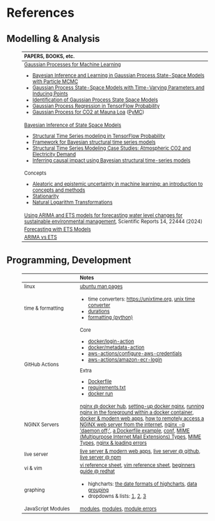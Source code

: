 # References

## Modelling & Analysis

<table style="width: 85%; margin-left: 35px; vertical-align: top; font-size: .7rem;">
  <colgroup>
      <col span="1" style="width: 43.5%;">
  </colgroup>
  <thead><tr style="text-align: left"><th>PAPERS, BOOKS, etc.</th></tr></thead>
  <tr><td><a href="https://direct.mit.edu/books/oa-monograph-pdf/2514321/book_9780262256834.pdf">Gaussian Processes for Machine Learning</a><ul>
    <li><a href="https://arxiv.org/pdf/1306.2861" target="_blank">Bayesian Inference and Learning in Gaussian Process State-Space Models with Particle MCMC</a></li>
    <li><a href="https://pmc.ncbi.nlm.nih.gov/articles/PMC7890411" target="_blank">Gaussian Process State-Space Models with Time-Varying Parameters and Inducing Points</a></li>
    <li><a href="https://arxiv.org/pdf/1705.10888" target="_blank">Identification of Gaussian Process State Space Models</a></li>
    <li><a href="https://www.tensorflow.org/probability/examples/Gaussian_Process_Regression_In_TFP" target="_blank">Gaussian Process Regression in TensorFlow Probability</a></li>
    <li><a href="https://www.pymc.io/projects/examples/en/latest/gaussian_processes/GP-MaunaLoa.html" target="_blank">Gaussian Process for CO2 at Mauna Loa</a> (<a href="https://www.pymc.io/welcome.html" target="blank">PyMC</a>)</li>
    </ul></td></tr>
  <tr><td><a href="https://link.springer.com/book/10.1007/978-3-030-76124-0" target="_blank">Bayesian Inference of State Space Models</a>
    <ul>
      <li><a href="https://blog.tensorflow.org/2019/03/structural-time-series-modeling-in.html" target="_blank">Structural Time Series modeling in TensorFlow Probability</a></li>
	    <li><a href="https://www.tensorflow.org/probability/api_docs/python/tfp/sts" target="_blank">Framework for Bayesian structural time series models</a></li>
	    <li><a href="https://www.tensorflow.org/probability/examples/Structural_Time_Series_Modeling_Case_Studies_Atmospheric_CO2_and_Electricity_Demand" target="_blank">Structural Time Series Modeling Case Studies: Atmospheric CO2 and Electricity Demand</a></li>
      <li><a href="https://projecteuclid.org/journals/annals-of-applied-statistics/volume-9/issue-1/Inferring-causal-impact-using-Bayesian-structural-time-series-models/10.1214/14-AOAS788.full" target="_blank">Inferring causal impact using Bayesian structural time-series models</a></li>
    </ul></td></tr>  
  <tr><td>Concepts<ul>
    <li><a href="https://link.springer.com/article/10.1007/s10994-021-05946-3" target="_blank">Aleatoric and epistemic uncertainty in machine learning: an introduction to concepts and methods</a></li>
    <li><a href="https://otexts.com/fpp2/stationarity.html" target="_blank">Stationarity</a></li>
    <li><a href="https://www.bridgetext.com/log-transforming-time-series-data-in-r" target="_blank">Natural Logarithm Transformations</a></li>
    </ul></td></tr>
  <tr><td><a href="https://www.nature.com/articles/s41598-024-73405-9" target="_blank">Using ARIMA and ETS models for forecasting water level changes for sustainable environmental management</a>, Scientific Reports 14, 22444 (2024)</td></tr>
  <tr><td><a href="https://otexts.com/fpp3/ets-forecasting.html">Forecasting with ETS Models</a></td></tr>
  <tr><td><a href="https://otexts.com/fpp3/arima-ets.html">ARIMA vs ETS</a></td></tr>
</table>


## Programming, Development

<table style="width: 85%; margin-left: 35px; vertical-align: top; font-size: .7rem;">
  <colgroup>
      <col span="1" style="width: 18.5%;">
      <col span="1" style="width: 43.5%;">
  </colgroup>
  <thead><tr style="text-align: left"><th>&nbsp;</th><th>Notes</th></tr></thead>
  <tr><td>linux</td><td><a href="https://manpages.ubuntu.com/manpages/trusty/man1/" target="_blank">ubuntu man pages</a></td></tr>
  <tr><td>time & formatting</td>
      <td><ul>
          <li>time converters: <a href="https://unixtime.org" target="_blank">https://unixtime.org</a>, <a href="https://time.is/Unix_time_converter" target="_blank">unix time converter</a></li>
          <li><a href="https://en.wikipedia.org/wiki/ISO_8601#Durations" target="_blank">durations</a></li>
          <li><a href="https://docs.python.org/3/library/datetime.html#strftime-and-strptime-format-codes" target="_blank">formatting (python)</a></li>
      </ul></td></tr>
  <tr>
    <td>GitHub Actions</td>
    <td>Core<ul>
      <li><a href="https://github.com/docker/login-action/releases" target="_blank">docker/login-action</a></li>
      <li><a href="https://github.com/docker/metadata-action/releases" target="_blank">docker/metadata-action</a></li>
      <li><a href="https://github.com/aws-actions/configure-aws-credentials/releases" target="_blank">aws-actions/configure-aws-credentials</a></li>
      <li><a href="https://github.com/aws-actions/amazon-ecr-login/releases" target="_blank">aws-actions/amazon-ecr-login</a></li></ul>
      Extra<ul>
        <li><a href="https://docs.docker.com/reference/dockerfile/" target="_blank">Dockerfile</a></li>
        <li><a href="https://pip.pypa.io/en/stable/reference/requirements-file-format/" target="_blank">requirements.txt</a></li>
        <li><a href="https://docs.docker.com/reference/cli/docker/container/run/" target="_blank">docker run</a></li></ul>
    </td>
  </tr>
  <tr><td>NGINX Servers</td>
      <td><a href="https://hub.docker.com/_/nginx" target="_blank">nginx @ docker hub</a>, <a href="https://toxigon.com/setting-up-nginx-with-docker" target="_blank">setting-up docker nginx</a>, <a href="https://www.uptimia.com/questions/how-to-run-nginx-in-the-foreground-within-a-docker-container#implementing-the-solution-in-docker" target="_blank">running nginx in the foreground within a docker container</a>, <a href="https://itnext.io/dockerizing-modern-web-apps-cd9667eebf44" target="_blank">docker & modern web apps</a>, <a href="https://www.socketxp.com/iot/remote-access-nginx-web-server-from-internet/" target="_blank">how to remotely access a NGINX web server from the internet</a>, <a href="https://www.thecoderscamp.com/nginx-g-daemon-off/" target="_blank">nginx -g 'daemon off;'</a>, <a href="https://github.com/devasthali-os/nginx-base/blob/master/Dockerfile" target="_blank">a Dockerfile example</a>, <a href="https://nginx.org/en/docs/beginners_guide.html#conf_structure" target="_blank">conf</a>, <a href="https://server.hk/blog/14461/" target="_blank">MIME (Multipurpose Internet Mail Extensions) Types</a>, <a href="https://www.slingacademy.com/article/nginx-mime-types-the-complete-guide/" target="_blank">MIME Types</a>, <a href="https://www.slingacademy.com/article/nginx-error-cannot-load-css-js-files/">nginx & loading errors</a></td>
  </tr>
  <tr><td>live server</td><td><a href="https://itnext.io/dockerizing-modern-web-apps-cd9667eebf44">live server & modern web apps</a>, <a href="https://github.com/tapio/live-server" target="_blank">live server @ github</a>, <a href="https://www.npmjs.com/package/live-server">live server @ npm</a></td>
  </tr>
  <tr><td>vi & vim</td><td><a href="https://linuxsimply.com/cheat-sheets/vi/">vi reference sheet</a>, <a href="https://vim.rtorr.com">vim reference sheet</a>, <a href="https://www.redhat.com/en/blog/beginners-guide-vim">beginners guide @ redhat</a></td></tr>
  <tr><td>graphing</td>
      <td><ul>
        <li>highcharts: <a href="https://api.highcharts.com/class-reference/Highcharts.Time#dateFormat">the date formats of highcharts</a>, <a href="https://www.highcharts.com/docs/stock/data-grouping">data grouping</a></li>
        <li>dropdowns & lists: <a href="https://wpdean.com/css-dropdown-menus/">1</a>, <a href="https://jsfiddle.net/cL2x7/">2</a>, <a href="https://www.geeksforgeeks.org/how-to-creating-html-list-from-javascript-array/">3</a></li>
      </ul></td></tr>
  <tr><td>JavaScript Modules</td><td><a href="https://developer.mozilla.org/en-US/docs/Web/JavaScript/Guide/Modules" target="_blank">modules</a>, <a href="https://javascript.info/modules" target="_blank">modules</a>, <a href="https://developer.mozilla.org/en-US/docs/Web/JavaScript/Reference/Errors/import_decl_module_top_level#importing_in_a_non-module_script" target="_blank">module errors</a></td></tr>
</table>

<br>
<br>

<br>
<br>

<br>
<br>

<br>
<br>

